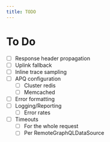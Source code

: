 ```yaml
---
title: TODO
---
```


# To Do

- [ ] Response header propagation
- [ ] Uplink fallback
- [ ] Inline trace sampling
- [ ] APQ configuration
  - [ ] Cluster redis
  - [ ] Memcached
- [ ] Error formatting
- [ ] Logging/Reporting
  - [ ] Error rates
- [ ] Timeouts
  - [ ] For the whole request
  - [ ] Per RemoteGraphQLDataSource
